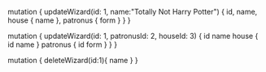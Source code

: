 mutation {
  updateWizard(id: 1, name:"Totally Not Harry Potter") {
    id,
    name,
    house {
      name
    },
    patronus {
      form
    }
  }
}

mutation {
  updateWizard(id: 1, patronusId: 2, houseId: 3) {
    id
    name
    house {
        id
        name
    }
    patronus {
        id
        form
    }
  }
}

mutation {
  deleteWizard(id:1){
      name
  }
}